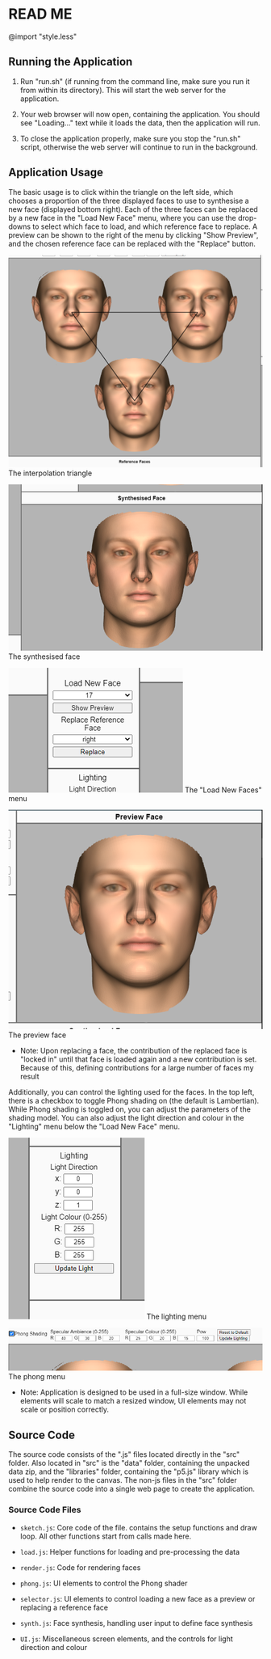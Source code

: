 # READ ME

@import "style.less"

## Running the Application

1. Run "run.sh" (if running from the command line, make sure you run it from within its directory). This will start the web server for the application.

2. Your web browser will now open, containing the application. You should see "Loading..." text while it loads the data, then the application will run.

3. To close the application properly, make sure you stop the "run.sh" script, otherwise the web server will continue to run in the background.

## Application Usage

The basic usage is to click within the triangle on the left side, which chooses a proportion of the three displayed faces to use to synthesise a new face (displayed bottom right). Each of the three faces can be replaced by a new face in the "Load New Face" menu, where you can use the drop-downs to select which face to load, and which reference face to replace. A preview can be shown to the right of the menu by clicking "Show Preview", and the chosen reference face can be replaced with the "Replace" button.

![](./imgs/reference.png)
The interpolation triangle

![](./imgs/synthesis.png)
The synthesised face

![](./imgs/Load.png)
The "Load New Faces" menu

![](./imgs/preview.png)
The preview face

* Note: Upon replacing a face, the contribution of the replaced face is "locked in" until that face is loaded again and a new contribution is set. Because of this, defining contributions for a large number of faces my result

Additionally, you can control the lighting used for the faces. In the top left, there is a checkbox to toggle Phong shading on (the default is Lambertian). While Phong shading is toggled on, you can adjust the parameters of the shading model. You can also adjust the light direction and colour in the "Lighting" menu below the "Load New Face" menu.

![](./imgs/lighting.png)
The lighting menu

![](./imgs/phong.png)
The phong menu

* Note: Application is designed to be used in a full-size window. While elements will scale to match a resized window, UI elements may not scale or position correctly.

## Source Code

The source code consists of the ".js" files located directly in the "src" folder. Also located in "src" is the "data" folder, containing the unpacked data zip, and the "libraries" folder, containing the "p5.js" library which is used to help render to the canvas. The non-js files in the "src" folder combine the source code into a single web page to create the application.

### Source Code Files

* `sketch.js`: Core code of the file. contains the setup functions and draw loop. All other functions start from calls made here.

* `load.js`: Helper functions for loading and pre-processing the data

* `render.js`: Code for rendering faces

* `phong.js`: UI elements to control the Phong shader

* `selector.js`: UI elements to control loading a new face as a preview or replacing a reference face

* `synth.js`: Face synthesis, handling user input to define face synthesis

* `UI.js`: Miscellaneous screen elements, and the controls for light direction and colour
